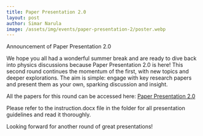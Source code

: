 ```yaml
---
title: Paper Presentation 2.0
layout: post
author: Simar Narula
image: /assets/img/events/paper-presentation-2/poster.webp
---
```


Announcement of Paper Presentation 2.0

<!--more-->

We hope you all had a wonderful summer break and are ready to dive back into physics discussions because Paper Presentation 2.0 is here!
This second round continues the momentum of the first, with new topics and deeper explorations. The aim is simple: engage with key research papers and present them as your own, sparking discussion and insight.
 
All the papers for this round can be accessed here: [Paper Presentation 2.0](https://indianinstituteofscience-my.sharepoint.com/:f:/g/personal/simarnarula_iisc_ac_in/ErDoqnemO5lOlsIkXVG4BuABu_vtaXo9ynxrfiiryV6A2A?e=uapULM)

Please refer to the instruction.docx file in the folder for all presentation guidelines and read it thoroughly.
 
Looking forward for another round of great presentations!